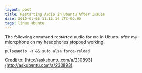 ```yaml
---
layout: post
title: Restarting Audio in Ubuntu After Issues
date: 2015-01-08 11:12:14 UTC-06:00
tags: linux ubuntu
---
```


The following command restarted audio for me in Ubuntu after my microphone on my headphones stopped working.

    pulseaudio -k && sudo alsa force-reload

Credit to: [http://askubuntu.com/a/230893](http://askubuntu.com/a/230893)
